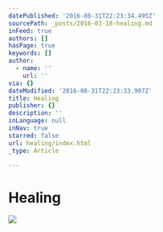 ```yaml
---
datePublished: '2016-08-31T22:23:34.495Z'
sourcePath: _posts/2016-03-18-healing.md
inFeed: true
authors: []
hasPage: true
keywords: []
author:
  - name: ''
    url: ''
via: {}
dateModified: '2016-08-31T22:23:33.907Z'
title: Healing
publisher: {}
description: ''
inLanguage: null
inNav: true
starred: false
url: healing/index.html
_type: Article

---
```

# Healing
![](https://the-grid-user-content.s3-us-west-2.amazonaws.com/a999d4f4-6a35-4494-8831-c2ccc0bda5bb.jpg)
